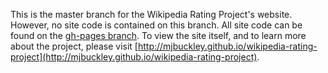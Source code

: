 This is the master branch for the Wikipedia Rating Project's website.  However, no site code is contained on this branch. All site code can be found on the [gh-pages branch](https://github.com/mjbuckley/wikipedia-rating-project/tree/gh-pages).  To view the site itself, and to learn more about the project, please visit [http://mjbuckley.github.io/wikipedia-rating-project](http://mjbuckley.github.io/wikipedia-rating-project).
